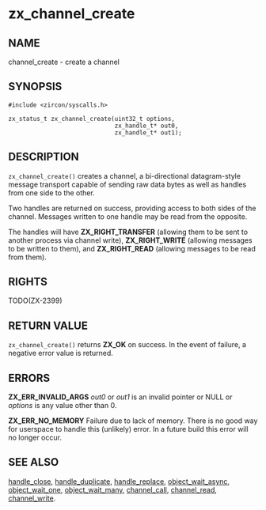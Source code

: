 # zx_channel_create

## NAME

<!-- Updated by update-docs-from-abigen, do not edit. -->

channel_create - create a channel

## SYNOPSIS

<!-- Updated by update-docs-from-abigen, do not edit. -->

```
#include <zircon/syscalls.h>

zx_status_t zx_channel_create(uint32_t options,
                              zx_handle_t* out0,
                              zx_handle_t* out1);
```

## DESCRIPTION

`zx_channel_create()` creates a channel, a bi-directional
datagram-style message transport capable of sending raw data bytes
as well as handles from one side to the other.

Two handles are returned on success, providing access to both sides
of the channel.  Messages written to one handle may be read from
the opposite.

The handles will have **ZX_RIGHT_TRANSFER** (allowing them to be sent
to another process via channel write), **ZX_RIGHT_WRITE** (allowing
messages to be written to them), and **ZX_RIGHT_READ** (allowing messages
to be read from them).


## RIGHTS

<!-- Updated by update-docs-from-abigen, do not edit. -->

TODO(ZX-2399)

## RETURN VALUE

`zx_channel_create()` returns **ZX_OK** on success. In the event
of failure, a negative error value is returned.

## ERRORS

**ZX_ERR_INVALID_ARGS**  *out0* or *out1* is an invalid pointer or NULL or
*options* is any value other than 0.

**ZX_ERR_NO_MEMORY**  Failure due to lack of memory.
There is no good way for userspace to handle this (unlikely) error.
In a future build this error will no longer occur.

## SEE ALSO

[handle_close](handle_close.md),
[handle_duplicate](handle_duplicate.md),
[handle_replace](handle_replace.md),
[object_wait_async](object_wait_async.md),
[object_wait_one](object_wait_one.md),
[object_wait_many](object_wait_many.md),
[channel_call](channel_call.md),
[channel_read](channel_read.md),
[channel_write](channel_write.md).
